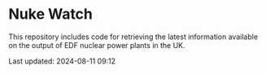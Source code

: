 # Nuke Watch

This repository includes code for retrieving the latest information available on the output of EDF nuclear power plants in the UK.

Last updated: 2024-08-11 09:12